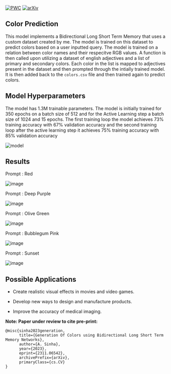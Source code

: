 [![PWC](https://img.shields.io/endpoint.svg?url=https://paperswithcode.com/badge/generation-of-colors-using-bidirectional-long/text-to-image-generation-on-colors)](https://paperswithcode.com/sota/text-to-image-generation-on-colors?p=generation-of-colors-using-bidirectional-long)
[![arXiv](https://img.shields.io/badge/arXiv-1234.56789-b31b1b.svg)](https://arxiv.org/abs/2311.06542)

**Color Prediction**
--------------------------------------------

This model implements a Bidirectional Long Short Term Memory that uses a custom dataset created by me. The model is trained on this dataset to predict colors based on a user inputted query. The model is trained on a relation between color names and their respecitve RGB values. A function is then called upon utilizing a dataset of english adjectives and a list of primary and secondary colors. Each color in the list is mapped to adjectives present in the dataset and then prompted through the intially trained model. It is then added back to the ```colors.csv``` file and then trained again to predict colors.


**Model Hyperparameters**
------------------------------------

The model has 1.3M trainable parameters. The model is initially trained for 350 epochs on a batch size of 512 and for the Active Learning step a batch size of 1024 and 15 epochs. The first training loop the model achieves 73% training accuracy with 67% validation accuracy and the second training loop after the active learning step it achieves 75% training accuracy with 85% validation accuracy

![model](https://github.com/chungimungi/Color-prediction/assets/90822297/4e559504-46e2-46cb-97d7-cb7592a7fbe4)



**Results**
-------------------------------------------------

Prompt : Red

![image](https://github.com/chungimungi/Color-prediction/assets/90822297/41c44bcd-d4ef-445e-9335-1d9d10669a48)

Prompt : Deep Purple

![image](https://github.com/chungimungi/Color-prediction/assets/90822297/35b44bcb-9de1-4f0f-b519-e034960568d7)

Prompt : Olive Green

![image](https://github.com/chungimungi/Color-prediction/assets/90822297/83f297a3-6af7-40ca-896a-44c38fad8104)

Prompt : Bubblegum Pink

![image](https://github.com/chungimungi/Color-prediction/assets/90822297/91c37526-09c3-4df1-9cd9-74705612a074)

Prompt : Sunset

![image](https://github.com/chungimungi/Color-prediction/assets/90822297/bbc64e49-1649-4164-b91d-b155215b3d37)

**Possible Applications**
-------------------------------------
* Create realistic visual effects in movies and video games.

* Develop new ways to design and manufacture products.

* Improve the accuracy of medical imaging.



**Note: Paper under review to cite pre-print:**

```
@misc{sinha2023generation,
      title={Generation Of Colors using Bidirectional Long Short Term Memory Networks}, 
      author={A. Sinha},
      year={2023},
      eprint={2311.06542},
      archivePrefix={arXiv},
      primaryClass={cs.CV}
}

```
